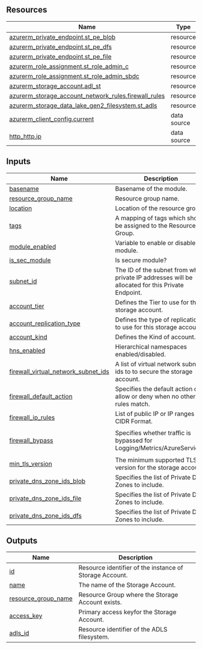 <!-- BEGIN_TF_DOCS -->
## Resources

| Name | Type |
|------|------|
| [azurerm_private_endpoint.st_pe_blob](https://registry.terraform.io/providers/hashicorp/azurerm/latest/docs/resources/private_endpoint) | resource |
| [azurerm_private_endpoint.st_pe_dfs](https://registry.terraform.io/providers/hashicorp/azurerm/latest/docs/resources/private_endpoint) | resource |
| [azurerm_private_endpoint.st_pe_file](https://registry.terraform.io/providers/hashicorp/azurerm/latest/docs/resources/private_endpoint) | resource |
| [azurerm_role_assignment.st_role_admin_c](https://registry.terraform.io/providers/hashicorp/azurerm/latest/docs/resources/role_assignment) | resource |
| [azurerm_role_assignment.st_role_admin_sbdc](https://registry.terraform.io/providers/hashicorp/azurerm/latest/docs/resources/role_assignment) | resource |
| [azurerm_storage_account.adl_st](https://registry.terraform.io/providers/hashicorp/azurerm/latest/docs/resources/storage_account) | resource |
| [azurerm_storage_account_network_rules.firewall_rules](https://registry.terraform.io/providers/hashicorp/azurerm/latest/docs/resources/storage_account_network_rules) | resource |
| [azurerm_storage_data_lake_gen2_filesystem.st_adls](https://registry.terraform.io/providers/hashicorp/azurerm/latest/docs/resources/storage_data_lake_gen2_filesystem) | resource |
| [azurerm_client_config.current](https://registry.terraform.io/providers/hashicorp/azurerm/latest/docs/data-sources/client_config) | data source |
| [http_http.ip](https://registry.terraform.io/providers/hashicorp/http/latest/docs/data-sources/http) | data source |

## Inputs

| Name | Description | Type | Default | Required |
|------|-------------|------|---------|:--------:|
| <a name="input_basename"></a> [basename](#input\_basename) | Basename of the module. | `string` | n/a | yes |
| <a name="input_resource_group_name"></a> [resource\_group\_name](#input\_resource\_group\_name) | Resource group name. | `string` | n/a | yes |
| <a name="input_location"></a> [location](#input\_location) | Location of the resource group. | `string` | n/a | yes |
| <a name="input_tags"></a> [tags](#input\_tags) | A mapping of tags which should be assigned to the Resource Group. | `map(string)` | `{}` | no |
| <a name="input_module_enabled"></a> [module\_enabled](#input\_module\_enabled) | Variable to enable or disable the module. | `bool` | `true` | no |
| <a name="input_is_sec_module"></a> [is\_sec\_module](#input\_is\_sec\_module) | Is secure module? | `bool` | `true` | no |
| <a name="input_subnet_id"></a> [subnet\_id](#input\_subnet\_id) | The ID of the subnet from which private IP addresses will be allocated for this Private Endpoint. | `string` | `""` | no |
| <a name="input_account_tier"></a> [account\_tier](#input\_account\_tier) | Defines the Tier to use for this storage account. | `string` | `"Standard"` | no |
| <a name="input_account_replication_type"></a> [account\_replication\_type](#input\_account\_replication\_type) | Defines the type of replication to use for this storage account. | `string` | `"LRS"` | no |
| <a name="input_account_kind"></a> [account\_kind](#input\_account\_kind) | Defines the Kind of account. | `string` | `"StorageV2"` | no |
| <a name="input_hns_enabled"></a> [hns\_enabled](#input\_hns\_enabled) | Hierarchical namespaces enabled/disabled. | `bool` | `true` | no |
| <a name="input_firewall_virtual_network_subnet_ids"></a> [firewall\_virtual\_network\_subnet\_ids](#input\_firewall\_virtual\_network\_subnet\_ids) | A list of virtual network subnet ids to to secure the storage account. | `list(string)` | `[]` | no |
| <a name="input_firewall_default_action"></a> [firewall\_default\_action](#input\_firewall\_default\_action) | Specifies the default action of allow or deny when no other rules match. | `string` | `"Deny"` | no |
| <a name="input_firewall_ip_rules"></a> [firewall\_ip\_rules](#input\_firewall\_ip\_rules) | List of public IP or IP ranges in CIDR Format. | `list(string)` | `[]` | no |
| <a name="input_firewall_bypass"></a> [firewall\_bypass](#input\_firewall\_bypass) | Specifies whether traffic is bypassed for Logging/Metrics/AzureServices. | `list(string)` | <pre>[<br>  "AzureServices"<br>]</pre> | no |
| <a name="input_min_tls_version"></a> [min\_tls\_version](#input\_min\_tls\_version) | The minimum supported TLS version for the storage account. | `string` | `"TLS1_2"` | no |
| <a name="input_private_dns_zone_ids_blob"></a> [private\_dns\_zone\_ids\_blob](#input\_private\_dns\_zone\_ids\_blob) | Specifies the list of Private DNS Zones to include. | `list(string)` | `[]` | no |
| <a name="input_private_dns_zone_ids_file"></a> [private\_dns\_zone\_ids\_file](#input\_private\_dns\_zone\_ids\_file) | Specifies the list of Private DNS Zones to include. | `list(string)` | `[]` | no |
| <a name="input_private_dns_zone_ids_dfs"></a> [private\_dns\_zone\_ids\_dfs](#input\_private\_dns\_zone\_ids\_dfs) | Specifies the list of Private DNS Zones to include. | `list(string)` | `[]` | no |

## Outputs

| Name | Description |
|------|-------------|
| <a name="output_id"></a> [id](#output\_id) | Resource identifier of the instance of Storage Account. |
| <a name="output_name"></a> [name](#output\_name) | The name of the Storage Account. |
| <a name="output_resource_group_name"></a> [resource\_group\_name](#output\_resource\_group\_name) | Resource Group where the Storage Account exists. |
| <a name="output_access_key"></a> [access\_key](#output\_access\_key) | Primary access keyfor the Storage Account. |
| <a name="output_adls_id"></a> [adls\_id](#output\_adls\_id) | Resource identifier of the ADLS filesystem. |
<!-- END_TF_DOCS -->